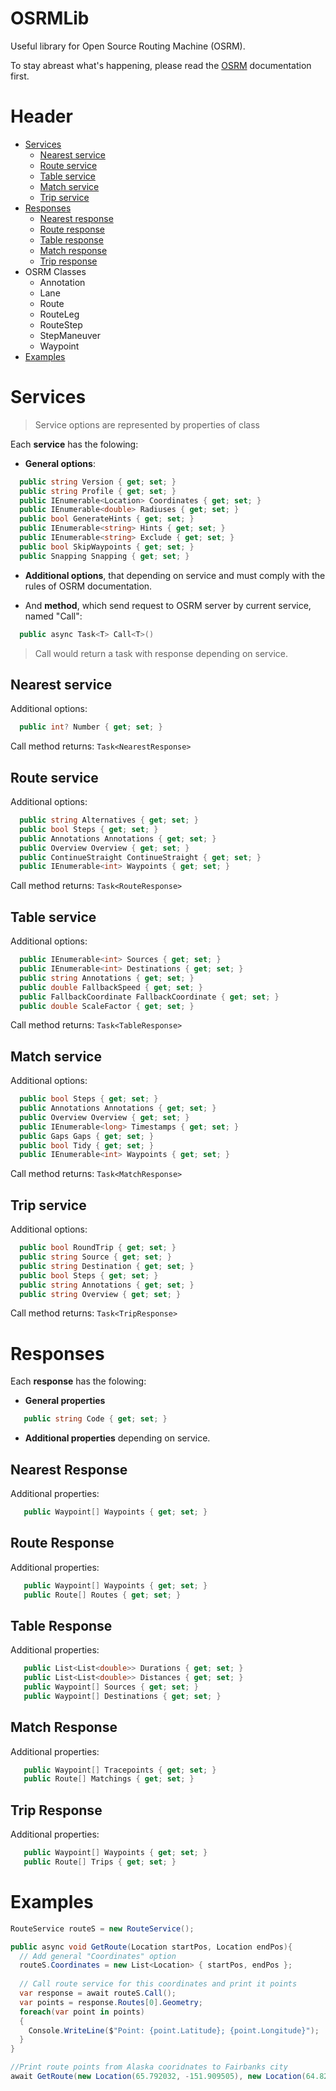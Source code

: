 # OSRMLib
Useful library for Open Source Routing Machine (OSRM).

To stay abreast what's happening, please read the [OSRM](http://project-osrm.org/docs/v5.24.0/api/#) documentation first.

# Header
+ [Services](#Services)
  + [Nearest service](#NearestService)
  + [Route service](#RouteService)
  + [Table service](#TableService)
  + [Match service](#MatchService)
  + [Trip service](#TripService)
+ [Responses](#Responses)
  + [Nearest response](#NearestResponse)
  + [Route response](#RouteResponse)
  + [Table response](#TableResponse)
  + [Match response](#MatchResponse)
  + [Trip response](#TripResponse)
+ OSRM Classes
  + Annotation
  + Lane
  + Route
  + RouteLeg
  + RouteStep
  + StepManeuver
  + Waypoint
+ [Examples](#Examples)

# Services <a name="Services"></a> 

> Service options are represented by properties of class

Each **service** has the folowing:

+ **General options**:
```c#
  public string Version { get; set; }
  public string Profile { get; set; }
  public IEnumerable<Location> Coordinates { get; set; }
  public IEnumerable<double> Radiuses { get; set; }
  public bool GenerateHints { get; set; }
  public IEnumerable<string> Hints { get; set; }
  public IEnumerable<string> Exclude { get; set; }
  public bool SkipWaypoints { get; set; }
  public Snapping Snapping { get; set; }
```
+ **Additional options**, that depending on service and must comply with the rules of OSRM documentation.

+ And **method**, which send request to OSRM server by current service, named "Call":
```c#
  public async Task<T> Call<T>()
```
> Call would return a task with response depending on service.

## Nearest service <a name="NearestService"></a> 
Additional options:
```c#
  public int? Number { get; set; }
```
Call method returns: `Task<NearestResponse>`

## Route service <a name="RouteService"></a> 
Additional options:
```c#
  public string Alternatives { get; set; }
  public bool Steps { get; set; }
  public Annotations Annotations { get; set; }
  public Overview Overview { get; set; }
  public ContinueStraight ContinueStraight { get; set; }
  public IEnumerable<int> Waypoints { get; set; }
```
Call method returns: `Task<RouteResponse>`

## Table service <a name="TableService"></a> 
Additional options:
```c#
  public IEnumerable<int> Sources { get; set; }
  public IEnumerable<int> Destinations { get; set; }
  public string Annotations { get; set; }
  public double FallbackSpeed { get; set; }
  public FallbackCoordinate FallbackCoordinate { get; set; }
  public double ScaleFactor { get; set; }
```
Call method returns: `Task<TableResponse>`

## Match service <a name="MatchService"></a> 
Additional options:
```c#
  public bool Steps { get; set; }
  public Annotations Annotations { get; set; }
  public Overview Overview { get; set; }
  public IEnumerable<long> Timestamps { get; set; }
  public Gaps Gaps { get; set; }
  public bool Tidy { get; set; }
  public IEnumerable<int> Waypoints { get; set; }
```
Call method returns: `Task<MatchResponse>`

## Trip service <a name="TripService"></a> 
Additional options:
```c#
  public bool RoundTrip { get; set; }
  public string Source { get; set; }
  public string Destination { get; set; }
  public bool Steps { get; set; }
  public string Annotations { get; set; }
  public string Overview { get; set; }
```
Call method returns: `Task<TripResponse>`

# Responses <a name="Responses"></a>
Each **response** has the folowing:
+ **General properties**
```c#
   public string Code { get; set; }
```
+ **Additional properties** depending on service.

## Nearest Response <a name="NearestResponse"></a>
Additional properties:
```c#
   public Waypoint[] Waypoints { get; set; }
```

## Route Response <a name="RouteResponse"></a>
Additional properties:
```c#
   public Waypoint[] Waypoints { get; set; }
   public Route[] Routes { get; set; }
```

## Table Response <a name="TableResponse"></a>
Additional properties:
```c#
   public List<List<double>> Durations { get; set; }
   public List<List<double>> Distances { get; set; }
   public Waypoint[] Sources { get; set; }
   public Waypoint[] Destinations { get; set; }
```

## Match Response <a name="MatchResponse"></a>
Additional properties:
```c#
   public Waypoint[] Tracepoints { get; set; }
   public Route[] Matchings { get; set; }
```

## Trip Response <a name="TripResponse"></a>
Additional properties:
```c#
   public Waypoint[] Waypoints { get; set; }
   public Route[] Trips { get; set; }
```
# Examples <a name="Examples"></a>
```c#
RouteService routeS = new RouteService();

public async void GetRoute(Location startPos, Location endPos){
  // Add general "Coordinates" option
  routeS.Coordinates = new List<Location> { startPos, endPos };
  
  // Call route service for this coordinates and print it points
  var response = await routeS.Call();
  var points = response.Routes[0].Geometry;
  foreach(var point in points)
  {
    Console.WriteLine($"Point: {point.Latitude}; {point.Longitude}");
  }
}

//Print route points from Alaska cooridnates to Fairbanks city
await GetRoute(new Location(65.792032, -151.909505), new Location(64.828840, -147.669597));
```
